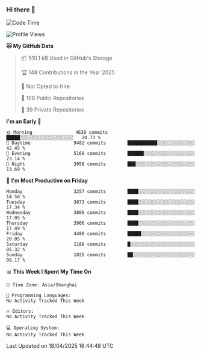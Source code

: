 ### Hi there 👋

<!--
**qbosen/qbosen** is a ✨ _special_ ✨ repository because its `README.md` (this file) appears on your GitHub profile.

Here are some ideas to get you started:

- 🔭 I’m currently working on ...
- 🌱 I’m currently learning ...
- 👯 I’m looking to collaborate on ...
- 🤔 I’m looking for help with ...
- 💬 Ask me about ...
- 📫 How to reach me: ...
- 😄 Pronouns: ...
- ⚡ Fun fact: ...
-->

<!--START_SECTION:waka-->
![Code Time](http://img.shields.io/badge/Code%20Time-2%2C111%20hrs%2036%20mins-blue)

![Profile Views](http://img.shields.io/badge/Profile%20Views-0-blue)

**🐱 My GitHub Data** 

> 📦 510.1 kB Used in GitHub's Storage 
 > 
> 🏆 148 Contributions in the Year 2025
 > 
> 🚫 Not Opted to Hire
 > 
> 📜 108 Public Repositories 
 > 
> 🔑 39 Private Repositories 
 > 
**I'm an Early 🐤** 

```text
🌞 Morning                4630 commits        █████░░░░░░░░░░░░░░░░░░░░   20.73 % 
🌆 Daytime                9482 commits        ███████████░░░░░░░░░░░░░░   42.45 % 
🌃 Evening                5169 commits        ██████░░░░░░░░░░░░░░░░░░░   23.14 % 
🌙 Night                  3058 commits        ███░░░░░░░░░░░░░░░░░░░░░░   13.69 % 
```
📅 **I'm Most Productive on Friday** 

```text
Monday                   3257 commits        ████░░░░░░░░░░░░░░░░░░░░░   14.58 % 
Tuesday                  3873 commits        ████░░░░░░░░░░░░░░░░░░░░░   17.34 % 
Wednesday                3809 commits        ████░░░░░░░░░░░░░░░░░░░░░   17.05 % 
Thursday                 3906 commits        ████░░░░░░░░░░░░░░░░░░░░░   17.49 % 
Friday                   4480 commits        █████░░░░░░░░░░░░░░░░░░░░   20.05 % 
Saturday                 1189 commits        █░░░░░░░░░░░░░░░░░░░░░░░░   05.32 % 
Sunday                   1825 commits        ██░░░░░░░░░░░░░░░░░░░░░░░   08.17 % 
```


📊 **This Week I Spent My Time On** 

```text
🕑︎ Time Zone: Asia/Shanghai

💬 Programming Languages: 
No Activity Tracked This Week

🔥 Editors: 
No Activity Tracked This Week

💻 Operating System: 
No Activity Tracked This Week
```


 Last Updated on 18/04/2025 16:44:48 UTC
<!--END_SECTION:waka-->

